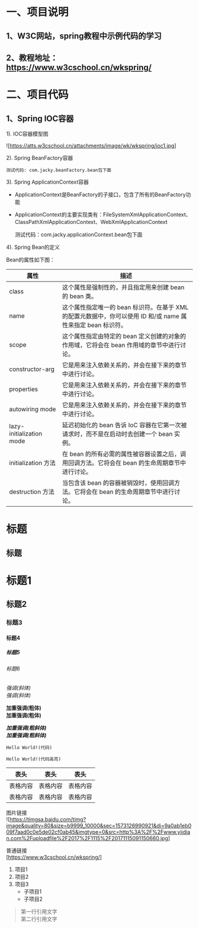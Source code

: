 一、项目说明
============

1、W3C网站，spring教程中示例代码的学习  
--------------------------------------
2、教程地址：https://www.w3cschool.cn/wkspring/  
------------------------------------------------

二、项目代码
==========
## 1、Spring IOC容器  
1). IOC容器模型图
	
![https://atts.w3cschool.cn/attachments/image/wk/wkspring/ioc1.jpg]

2). Spring BeanFactory容器  

	测试代码: com.jacky.beanFactory.bean包下面  

3). Spring ApplicationContext容器
	
* ApplicationContext是BeanFactory的子接口，包含了所有的BeanFactory功能
* ApplicationContext的主要实现类有：FileSystemXmlApplicationContext、ClassPathXmlApplicationContext、WebXmlApplicationContext

	测试代码：com.jacky.applicationContext.bean包下面

4). Spring Bean的定义

Bean的属性如下图：  

属性						    |			描述
---------------------------	    |      -------------------------------------------------------------
class					    |	这个属性是强制性的，并且指定用来创建 bean 的 bean 类。
name						    |	这个属性指定唯一的 bean 标识符。在基于 XML 的配置元数据中，你可以使用 ID 和/或 name 属性来指定 bean 标识符。
scope					    |	这个属性指定由特定的 bean 定义创建的对象的作用域，它将会在 bean 作用域的章节中进行讨论。
constructor-arg			    |	它是用来注入依赖关系的，并会在接下来的章节中进行讨论。
properties				    |	它是用来注入依赖关系的，并会在接下来的章节中进行讨论。
autowiring mode			    |	它是用来注入依赖关系的，并会在接下来的章节中进行讨论。
lazy-initialization mode	    |	延迟初始化的 bean 告诉 IoC 容器在它第一次被请求时，而不是在启动时去创建一个 bean 实例。
initialization 方法		    |	在 bean 的所有必需的属性被容器设置之后，调用回调方法。它将会在 bean 的生命周期章节中进行讨论。
destruction 方法			    |	当包含该 bean 的容器被销毁时，使用回调方法。它将会在 bean 的生命周期章节中进行讨论。

标题
====
标题
----

# 标题1
## 标题2
### 标题3
#### 标题4
##### 标题5
###### 标题6

*强调(斜体)*  
_强调(斜体)_  

**加重强调(粗体)**  
__加重强调(粗体)__  

***加重强调(粗斜体)***  
___加重强调(粗斜体)___  

`Hello World!(代码)`  
```
Hello World!(代码高亮)
```  

表头        |   表头        |   表头
----        |   ----        |   ----
表格内容    |   表格内容    |   表格内容
表格内容    |   表格内容    |   表格内容


图片链接  
![https://timgsa.baidu.com/timg?image&quality=80&size=b9999_10000&sec=1573126990921&di=9a0ab1eb009f7aad0c0e5de02cf0ab45&imgtype=0&src=http%3A%2F%2Fwww.yiidian.com%2Fuploadfile%2F2017%2F1115%2F20171115091150660.jpg]

普通链接  
[https://www.w3cschool.cn/wkspring/]

1. 项目1
2. 项目2
3. 项目3
    * 子项目1
    * 子项目2


> 第一行引用文字  
> 第二行引用文字  
